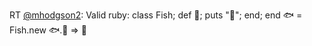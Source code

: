 RT <a href="http://twitter.com/mhodgson2">@mhodgson2</a>: Valid ruby:
class Fish; def 🔪; puts "🍣"; end; end
🐟 = Fish.new
🐟.🔪 =&gt; 🍣